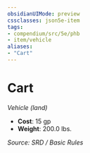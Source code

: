 ```yaml
---
obsidianUIMode: preview
cssclasses: json5e-item
tags:
- compendium/src/5e/phb
- item/vehicle
aliases: 
- "Cart"
---
```

# Cart
*Vehicle (land)*  

- **Cost**: 15 gp
- **Weight**: 200.0 lbs.

*Source: SRD / Basic Rules*